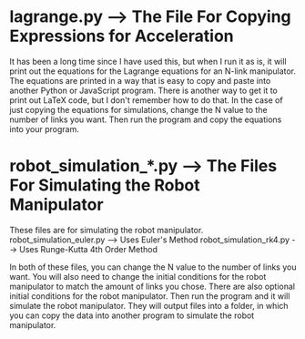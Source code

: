 <!-- Write something about the comments at the beginning of lagrange.py -->
# lagrange.py --> The File For Copying Expressions for Acceleration
It has been a long time since I have used this, but when I run it as is, it will print out the
equations for the Lagrange equations for an N-link manipulator.
The equations are printed in a way that is easy to copy and paste into another Python or JavaScript program.
There is another way to get it to print out LaTeX code, but I don't remember how to do that.
In the case of just copying the equations for simulations, change the N value to the number of links you want.
Then run the program and copy the equations into your program.

<!-- Write something about robot_simulation_*.py files -->
# robot_simulation_*.py --> The Files For Simulating the Robot Manipulator
These files are for simulating the robot manipulator.
robot_simulation_euler.py --> Uses Euler's Method
robot_simulation_rk4.py --> Uses Runge-Kutta 4th Order Method

In both of these files, you can change the N value to the number of links you want.
You will also need to change the initial conditions for the robot manipulator to match the amount of links you chose.
There are also optional initial conditions for the robot manipulator.
Then run the program and it will simulate the robot manipulator.
They will output files into a folder, in which you can copy the data into another program to simulate the robot manipulator.
